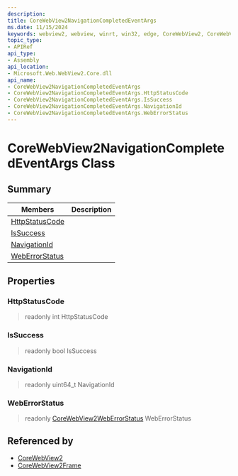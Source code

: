 ```yaml
---
description: 
title: CoreWebView2NavigationCompletedEventArgs
ms.date: 11/15/2024
keywords: webview2, webview, winrt, win32, edge, CoreWebView2, CoreWebView2Controller, browser control, edge html, CoreWebView2NavigationCompletedEventArgs
topic_type:
- APIRef
api_type:
- Assembly
api_location:
- Microsoft.Web.WebView2.Core.dll
api_name:
- CoreWebView2NavigationCompletedEventArgs
- CoreWebView2NavigationCompletedEventArgs.HttpStatusCode
- CoreWebView2NavigationCompletedEventArgs.IsSuccess
- CoreWebView2NavigationCompletedEventArgs.NavigationId
- CoreWebView2NavigationCompletedEventArgs.WebErrorStatus
---
```


# CoreWebView2NavigationCompletedEventArgs Class



## Summary

Members|Description
--|--
[HttpStatusCode](#httpstatuscode) | 
[IsSuccess](#issuccess) | 
[NavigationId](#navigationid) | 
[WebErrorStatus](#weberrorstatus) | 

## Properties

### HttpStatusCode

> readonly  int HttpStatusCode

### IsSuccess

> readonly  bool IsSuccess

### NavigationId

> readonly  uint64_t NavigationId

### WebErrorStatus

> readonly  [CoreWebView2WebErrorStatus](corewebview2weberrorstatus.md) WebErrorStatus






## Referenced by

- [CoreWebView2](corewebview2.md)
- [CoreWebView2Frame](corewebview2frame.md)
